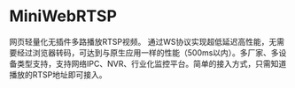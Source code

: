 # MiniWebRTSP
网页轻量化无插件多路播放RTSP视频。 通过WS协议实现超低延迟高性能，无需要经过浏览器转码，可达到与原生应用一样的性能（500ms以内）。多厂家、多设备类型支持，支持网络IPC、NVR、行业化监控平台。简单的接入方式，只需知道播放的RTSP地址即可接入。

